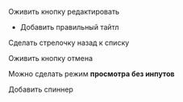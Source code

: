 Оживить кнопку редактировать
- Добавить правильный тайтл 

Сделать стрелочку назад к списку

Оживить кнопку отмена

Можно сделать режим **просмотра без инпутов**

Добавить спиннер


